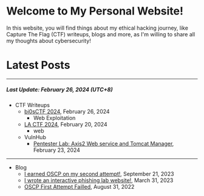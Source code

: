 # Welcome to My Personal Website!

In this website, you will find things about my ethical hacking journey, like Capture The Flag (CTF) writeups, blogs and more, as I'm willing to share all my thoughts about cybersecurity!

# Latest Posts

* * *
##### Last Update: February 26, 2024 (UTC+8)

- CTF Writeups
    - [bi0sCTF 2024](https://siunam321.github.io/ctf/bi0sCTF-2024/), February 26, 2024
        - Web Exploitation
    - [LA CTF 2024](https://siunam321.github.io/ctf/LA-CTF-2024/), February 20, 2024
        - web
    - VulnHub
        - [Pentester Lab: Axis2 Web service and Tomcat Manager](https://siunam321.github.io/ctf/vulnhub/Pentester-Lab:Axis2-Web-service-and-Tomcat-Manager), February 23, 2024

* * *
- Blog
    - [I earned OSCP on my second attempt!](https://siunam321.github.io/blog/2023-09-21-I-earned-OSCP-on-my-second-attempt), September 21, 2023
    - [I wrote an interactive phishing lab website!](https://siunam321.github.io/blog/2023-03-31-I-wrote-an-interactive-phishing-lab-website), March 31, 2023
    - [OSCP First Attempt Failled](https://siunam321.github.io/blog/2022-08-31-OSCP-First-Attempt-Failled), August 31, 2022